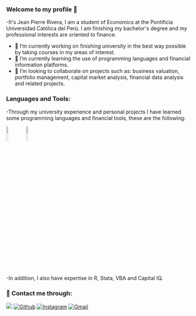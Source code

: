 ### Welcome to my profile 👋

<!--
**JeanRiverah/JeanRiverah** is a ✨ _special_ ✨ repository because its `README.md` (this file) appears on your GitHub profile.

Here are some ideas to get you started:
-->
-It's Jean Pierre Rivera, I am a student of Economics at the Pontificia Universidad Católica del Perú. I am finishing my bachelor's degree and my professional interests are oriented to finance. 


- 🔭 I’m currently working on finishing university in the best way possible by taking courses in my areas of interest.
- 🌱 I’m currently learning the use of programming languages and financial information platforms.
- 👯 I’m looking to collaborate on projects such as: business valuation, portfolio management, capital market analysis, financial data analysis and related projects.

### Languages and Tools:
-Through my university experience and personal projects I have learned some programming languages and financial tools, these are the following:
  
  <!-- Your languages and tools. Be careful with the alignment. 
  You can use this sites to get logos: https://www.vectorlogo.zone or https://simpleicons.org/
  -->
  <code><img width="10%" src="https://www.vectorlogo.zone/logos/python/python-ar21.svg"></code>
  <code><img width="10%" src="https://www.vectorlogo.zone/logos/bloomberg/bloomberg-ar21.svg"></code>
  <br />

-In addition, I also have expertise in R, Stata, VBA and Capital IQ.

### 👨 Contact me through:
<!--
reference : https://github.com/JeanRiverah
-->
[<img src="https://img.shields.io/badge/linkedin-%230077B5.svg?&style=for-the-badge&logo=linkedin&logoColor=white" />](https://www.linkedin.com/in/jean-riverah/)
[![Github](https://img.shields.io/badge/-Github-000?style=flat&logo=Github&logoColor=white)](https://github.com/JeanRiverah)
[![Instagram](https://img.shields.io/badge/-Instagram-c13584?style=flat&labelColor=c13584&logo=instagram&logoColor=white)](https://www.instagram.com/jean_riverah/)
[![Gmail](https://img.shields.io/badge/-Gmail-c14438?style=flat&logo=Gmail&logoColor=white)](mailto:rivera.jean@pucp.edu.com)

